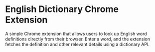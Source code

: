 # English Dictionary Chrome Extension
A simple Chrome extension that allows users to look up English word definitions directly from their browser. Enter a word, and the extension fetches the definition and other relevant details using a dictionary API.
